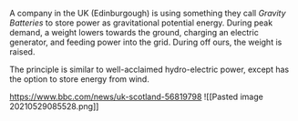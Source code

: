 A company in the UK (Edinburgough) is using something they call *Gravity Batteries* to store power as gravitational potential energy. During peak demand, a weight lowers towards the ground, charging an electric generator, and feeding power into the grid. During off ours, the weight is raised. 

The principle is similar to well-acclaimed hydro-electric power, except has the option to store energy from wind.

https://www.bbc.com/news/uk-scotland-56819798
![[Pasted image 20210529085528.png]]